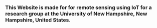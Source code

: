 ### This Website is made for for remote sensing using IoT for a research group at the University of New Hampshire, New Hampshire, United States.


